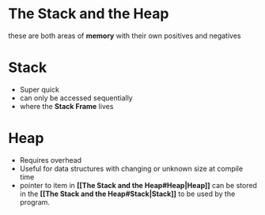 # The Stack and the Heap
these are both areas of **memory** with their own positives and negatives

# Stack
- Super quick
- can only be accessed sequentially
- where the **Stack Frame** lives

# Heap
- Requires overhead
- Useful for data structures with changing or unknown size at compile time
- pointer to item in **[[The Stack and the Heap#Heap|Heap]]** can be stored in the **[[The Stack and the Heap#Stack|Stack]]** to be used by the program.

